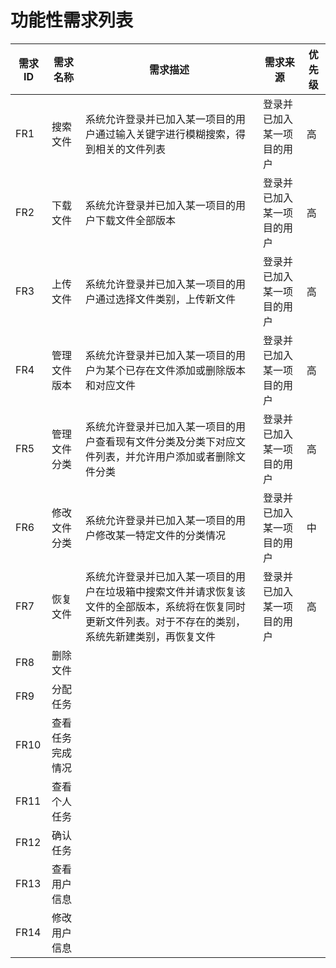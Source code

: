 # 功能性需求列表

| 需求ID | 需求名称 | 需求描述 | 需求来源 | 优先级 |
| --- | --- | --- | --- | --- |
| FR1 | 搜索文件 | 系统允许登录并已加入某一项目的用户通过输入关键字进行模糊搜索，得到相关的文件列表 | 登录并已加入某一项目的用户 | 高 |
| FR2 | 下载文件 | 系统允许登录并已加入某一项目的用户下载文件全部版本 | 登录并已加入某一项目的用户 | 高 |
| FR3 | 上传文件 | 系统允许登录并已加入某一项目的用户通过选择文件类别，上传新文件 | 登录并已加入某一项目的用户 | 高 |
| FR4 | 管理文件版本 | 系统允许登录并已加入某一项目的用户为某个已存在文件添加或删除版本和对应文件 | 登录并已加入某一项目的用户 | 高 |
| FR5 | 管理文件分类 | 系统允许登录并已加入某一项目的用户查看现有文件分类及分类下对应文件列表，并允许用户添加或者删除文件分类 | 登录并已加入某一项目的用户 | 高 |
| FR6 | 修改文件分类 | 系统允许登录并已加入某一项目的用户修改某一特定文件的分类情况 | 登录并已加入某一项目的用户 | 中 |
| FR7 | 恢复文件 | 系统允许登录并已加入某一项目的用户在垃圾箱中搜索文件并请求恢复该文件的全部版本，系统将在恢复同时更新文件列表。对于不存在的类别，系统先新建类别，再恢复文件 | 登录并已加入某一项目的用户 | 高 |
| FR8 | 删除文件 |  |  |  |
| FR9 | 分配任务 |  |  |  |
| FR10 | 查看任务完成情况 |  |  |  |
| FR11 | 查看个人任务 |  |  |  |
| FR12 | 确认任务 |  |  |  |
| FR13 | 查看用户信息 |  |  |  |
| FR14 | 修改用户信息 |  |  |  |

